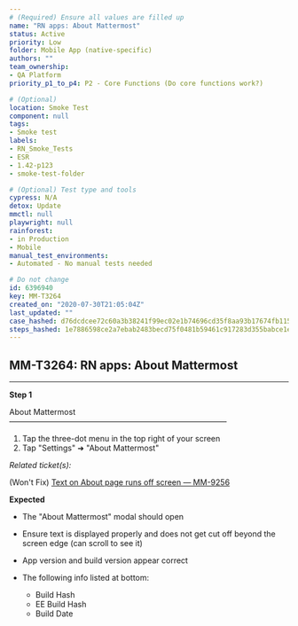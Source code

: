 ```yaml
---
# (Required) Ensure all values are filled up
name: "RN apps: About Mattermost"
status: Active
priority: Low
folder: Mobile App (native-specific)
authors: ""
team_ownership: 
- QA Platform
priority_p1_to_p4: P2 - Core Functions (Do core functions work?)

# (Optional)
location: Smoke Test
component: null
tags: 
- Smoke test
labels: 
- RN_Smoke_Tests
- ESR
- 1.42-p123
- smoke-test-folder

# (Optional) Test type and tools
cypress: N/A
detox: Update
mmctl: null
playwright: null
rainforest: 
- in Production
- Mobile
manual_test_environments: 
- Automated - No manual tests needed

# Do not change
id: 6396940
key: MM-T3264
created_on: "2020-07-30T21:05:04Z"
last_updated: ""
case_hashed: d76dcdcee72c60a3b38241f99ec02e1b74696cd35f8aa93b17674fb11503274be81c2eba660bceea27decd08330fb123
steps_hashed: 1e7886598ce2a7ebab2483becd75f0481b59461c917283d355babce1e75874b283dc2574a7209cd7a37dc1cbb9116fd3
---
```


<!-- (Auto-generated) Based on frontmatter's "key" and "name" -->

## MM-T3264: RN apps: About Mattermost

---

**Step 1**

About Mattermost\
————————————————————————————

1. Tap the three-dot menu in the top right of your screen
2. Tap "Settings" ➜ "About Mattermost"

_Related ticket(s):_

(Won't Fix) [Text on About page runs off screen — MM-9256](https://mattermost.atlassian.net/browse/MM-9256)

**Expected**

- The "About Mattermost" modal should open

- Ensure text is displayed properly and does not get cut off beyond the screen edge (can scroll to see it)

- App version and build version appear correct

- The following info listed at bottom:

  - Build Hash
  - EE Build Hash
  - Build Date
